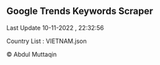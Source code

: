 

## Google Trends Keywords Scraper 
 
Last Update 10-11-2022 , 22:32:56

Country List :
VIETNAM.json



© Abdul Muttaqin 
